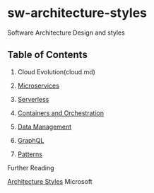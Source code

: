 # sw-architecture-styles
Software Architecture Design and styles

## Table of Contents

1. Cloud Evolution(cloud.md)

2. [Microservices](microservices.md) 

3. [Serverless](serveless.md) 

4. [Containers and Orchestration](Containers-and-orchestration.md) 

5. [Data Management](data-mgmt.md)

6. [GraphQL](Graphql.md) 

7. [Patterns](patterns.md)

Further Reading

[Architecture Styles](https://docs.microsoft.com/en-us/azure/architecture/guide/architecture-styles/) Microsoft



